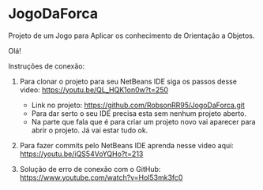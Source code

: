 # JogoDaForca
Projeto de um Jogo para Aplicar os conhecimento de Orientação a Objetos.

Olá!

Instruções de conexão:

1.  Para clonar o projeto para seu NetBeans IDE siga os passos desse video: https://youtu.be/QL_HQK1on0w?t=250
    
    * Link no projeto: https://github.com/RobsonRR95/JogoDaForca.git
    * Para dar serto o seu IDE precisa esta sem nenhum projeto aberto.
    * Na parte que fala que é para criar um projeto novo vai aparecer para abrir o projeto. Já vai estar tudo ok.


2.  Para fazer commits pelo NetBeans IDE aprenda nesse video aqui:
    https://youtu.be/iQS54VoYQHo?t=213
    
    
3.  Solução de erro de conexão com o GitHub: https://www.youtube.com/watch?v=Hol53mk3fc0
